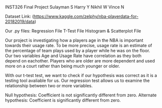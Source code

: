 INST326 Final Project
Sulayman S
Harry Y
Nikhil W
Vince N

Dataset Link:
(https://www.kaggle.com/zelphy/nba-playerdata-for-20182019/data)

Our .py files:
Regression File
T-Test File
Histogram & Scatterplot File

Our project is investigating how a players age in the NBA is important towards their usage rate. To be more precise, usage rate is an estimate of the percentage of team plays used by a player while he was on the floor. Our two variables Age and Usage Rate have correlation as they both depend on eachother. Players who are older are more dependent and used more on a court rather than being much younger or older. 

With our t-test test, we want to check if our hypothesis was correct as it is a testing tool avaliable for us. Our regression test allows us to examine the relationship between two or more variables.

Null hypothesis: Coefficient is not significantly different from zero.
Alternate hypothesis: Coefficient is significantly different from zero.
